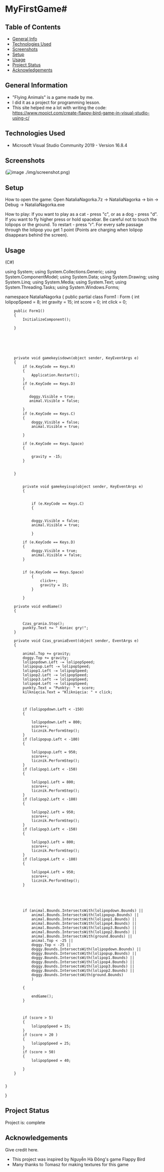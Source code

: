 # MyFirstGame#


## Table of Contents
* [General Info](#general-information)
* [Technologies Used](#technologies-used)
* [Screenshots](#screenshots)
* [Setup](#setup)
* [Usage](#usage)
* [Project Status](#project-status)
* [Acknowledgements](#acknowledgements)




## General Information
- "Flying Animals" is a game made by me.
- I did it as a project for programming lesson.
- This site helped me a lot with writing the code: https://www.mooict.com/create-flappy-bird-game-in-visual-studio-using-c/



## Technologies Used
- Microsoft Visual Studio Community 2019 - Version 16.8.4


## Screenshots
(![image](https://user-images.githubusercontent.com/80109525/144935810-e9788a76-5de6-4707-8009-ec1d270b3441.png)
./img/screenshot.png)



## Setup
How to open the game:
Open NataliaNagorka.7z -> NataliaNagorka -> bin -> Debug -> NataliaNagorka.exe

How to play:
If you want to play as a cat - press "c", or as a dog - press "d". 
If you want to fly higher press or hold spacebar.
Be careful not to touch the lolipops or the ground.
To restart - press "r".
For every safe passage through the lolipop you get 1 point (Points are charging when lolipop disappears behind the screen).




## Usage
(C#)

using System;
using System.Collections.Generic;
using System.ComponentModel;
using System.Data;
using System.Drawing;
using System.Linq;
using System.Media;
using System.Text;
using System.Threading.Tasks;
using System.Windows.Forms;

namespace NataliaNagorka
{
    public partial class Form1 : Form
    {
        int lolipopSpeed = 8;
        int gravity = 15;
        int score = 0;
        int click = 0;

        
        public Form1()
        {
            InitializeComponent();
            
        }
        





        private void gamekeyisdown(object sender, KeyEventArgs e)
        {
            if (e.KeyCode == Keys.R)
            {
                Application.Restart();
            }
            if (e.KeyCode == Keys.D)
            {
                    
               doggy.Visible = true;
               animal.Visible = false;
                
            }
            if (e.KeyCode == Keys.C)
            {
                doggy.Visible = false;
                animal.Visible = true;

            }

            if (e.KeyCode == Keys.Space)
            {
                
                gravity = -15;
            }


        }
        
        
            private void gamekeyisup(object sender, KeyEventArgs e)
            {
                

                if (e.KeyCode == Keys.C)
                {
                 

                doggy.Visible = false;
                animal.Visible = true;

                }

            if (e.KeyCode == Keys.D)
            {
                doggy.Visible = true;
                animal.Visible = false;
            }


            if (e.KeyCode == Keys.Space)
                {
                    click++;
                    gravity = 15;
                }

            }
        
        private void endGame()
        {
           

            Czas_grania.Stop();
            punkty.Text += " Koniec gry!";
        }

        private void Czas_graniaEvent(object sender, EventArgs e)
        {
            
            animal.Top += gravity;
            doggy.Top += gravity;
            lolipopdown.Left -= lolipopSpeed;
            lolipopup.Left -= lolipopSpeed;
            lolipop1.Left -= lolipopSpeed;
            lolipop2.Left -= lolipopSpeed;
            lolipop3.Left -= lolipopSpeed;
            lolipop4.Left -= lolipopSpeed;
            punkty.Text = "Punkty: " + score;
            kilknięcia.Text = "Kliknięcia: " + click; 



            if (lolipopdown.Left < -150)
            {

                lolipopdown.Left = 800;
                score++;
                licznik.PerformStep();
            }
            if (lolipopup.Left < -180)
            {

                lolipopup.Left = 950;
                score++;
                licznik.PerformStep();
            }
            if (lolipop1.Left < -150)
            {

                lolipop1.Left = 800;
                score++;
                licznik.PerformStep();
            }
            if (lolipop2.Left < -180)
            {

                lolipop2.Left = 950;
                score++;
                licznik.PerformStep();
            }
            if (lolipop3.Left < -150)
            {

                lolipop3.Left = 800;
                score++;
                licznik.PerformStep();
            }
            if (lolipop4.Left < -180)
            {

                lolipop4.Left = 950;
                score++;
                licznik.PerformStep();
            }
            




            if (animal.Bounds.IntersectsWith(lolipopdown.Bounds) ||
                animal.Bounds.IntersectsWith(lolipopup.Bounds) ||
                animal.Bounds.IntersectsWith(lolipop1.Bounds) ||
                animal.Bounds.IntersectsWith(lolipop4.Bounds) ||
                animal.Bounds.IntersectsWith(lolipop3.Bounds) ||
                animal.Bounds.IntersectsWith(lolipop2.Bounds) ||
                animal.Bounds.IntersectsWith(ground.Bounds) || 
                animal.Top < -25 || 
                doggy.Top < -25 || 
                doggy.Bounds.IntersectsWith(lolipopdown.Bounds) ||
                doggy.Bounds.IntersectsWith(lolipopup.Bounds) ||
                doggy.Bounds.IntersectsWith(lolipop1.Bounds) ||
                doggy.Bounds.IntersectsWith(lolipop4.Bounds) ||
                doggy.Bounds.IntersectsWith(lolipop3.Bounds) ||
                doggy.Bounds.IntersectsWith(lolipop2.Bounds) ||
                doggy.Bounds.IntersectsWith(ground.Bounds)
                )
                
            {

                endGame();
            }
            


            if (score > 5)
            {
                lolipopSpeed = 15;
            }
            if (score > 20 )
            {
                lolipopSpeed = 25;
            }
            if (score > 50)
            {
                lolipopSpeed = 40;

            }
        }

        
    }
}


## Project Status
Project is: complete




## Acknowledgements
Give credit here.
- This project was inspired by Nguyễn Hà Đông's game Flappy Bird
- Many thanks to Tomasz for making textures for this game


